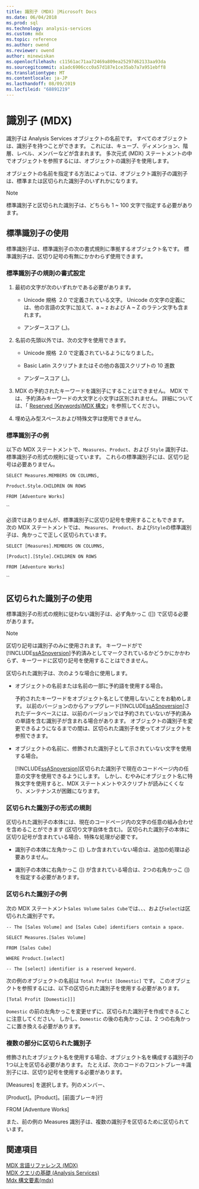 ```yaml
---
title: 識別子 (MDX) |Microsoft Docs
ms.date: 06/04/2018
ms.prod: sql
ms.technology: analysis-services
ms.custom: mdx
ms.topic: reference
ms.author: owend
ms.reviewer: owend
author: minewiskan
ms.openlocfilehash: c11561ac71aa72469a809ea25297d62133aa93da
ms.sourcegitcommit: a1adc6906ccc0a57d187e1ce35ab7a7a951ebff8
ms.translationtype: MT
ms.contentlocale: ja-JP
ms.lasthandoff: 08/09/2019
ms.locfileid: "68891219"
---
```

# <a name="identifiers-mdx"></a>識別子 (MDX)


  識別子は Analysis Services オブジェクトの名前です。 すべてのオブジェクトは、識別子を持つことができます。 これには、キューブ、ディメンション、階層、レベル、メンバーなどが含まれます。 多次元式 (MDX) ステートメントの中でオブジェクトを参照するには、オブジェクトの識別子を使用します。  
  
 オブジェクトの名前を指定する方法によっては、オブジェクト識別子の識別子は、標準または区切られた識別子のいずれかになります。  
  
> [!NOTE]  
>  標準識別子と区切られた識別子は、どちらも 1 ~ 100 文字で指定する必要があります。  
  
## <a name="using-regular-identifiers"></a>標準識別子の使用  
 標準識別子は、標準識別子の次の書式規則に準拠するオブジェクト名です。 標準識別子は、区切り記号の有無にかかわらず使用できます。  
  
### <a name="formatting-rules-for-regular-identifiers"></a>標準識別子の規則の書式設定  
  
1.  最初の文字が次のいずれかである必要があります。  
  
    -   Unicode 規格 &#xa0;2.0 で定義されている文字。 Unicode の文字の定義には、他の言語の文字に加えて、a ~ z および A ~ Z のラテン文字も含まれます。  
  
    -   アンダースコア (_)。  
  
2.  名前の先頭以外では、次の文字を使用できます。  
  
    -   Unicode 規格 &#xa0;2.0 で定義されているようになりました。  
  
    -   Basic Latin スクリプトまたはその他の各国スクリプトの 10 進数  
  
    -   アンダースコア (_)。  
  
3.  MDX の予約されたキーワードを識別子にすることはできません。 MDX では、予約済みキーワードの大文字と小文字は区別されません。 詳細については、「 [Reserved &#40;Keywords&#41;MDX 構文](../mdx/reserved-keywords-mdx-syntax.md)」を参照してください。  
  
4.  埋め込み型スペースおよび特殊文字は使用できません。  
  
### <a name="examples-of-regular-identifiers"></a>標準識別子の例  
 以下の MDX ステートメントで、`Measures`、`Product`、および `Style` 識別子は、標準識別子の形式の規則に従っています。 これらの標準識別子には、区切り記号は必要ありません。  
  
 `SELECT Measures.MEMBERS ON COLUMNS,`  
  
 `Product.Style.CHILDREN ON ROWS`  
  
 `FROM [Adventure Works]`  
  
 ``  
  
 必須ではありませんが、標準識別子に区切り記号を使用することもできます。 次の MDX ステートメントでは、 `Measures`、 `Product`、および`Style`の標準識別子は、角かっこで正しく区切られています。  
  
 `SELECT [Measures].MEMBERS ON COLUMNS,`  
  
 `[Product].[Style].CHILDREN ON ROWS`  
  
 `FROM [Adventure Works]`  
  
 ``  
  
## <a name="using-delimited-identifiers"></a>区切られた識別子の使用  
 標準識別子の形式の規則に従わない識別子は、必ず角かっこ ([]) で区切る必要があります。  
  
> [!NOTE]  
>  区切り記号は識別子のみに使用されます。 キーワードがで[!INCLUDE[ssASnoversion](../includes/ssasnoversion-md.md)]予約済みとしてマークされているかどうかにかかわらず、キーワードに区切り記号を使用することはできません。  
  
 区切られた識別子は、次のような場合に使用します。  
  
-   オブジェクトの名前または名前の一部に予約語を使用する場合。  
  
     予約されたキーワードをオブジェクト名として使用しないことをお勧めします。 以前のバージョンのからアップグレード[!INCLUDE[ssASnoversion](../includes/ssasnoversion-md.md)]されたデータベースには、以前のバージョンでは予約されていないが予約済みの単語を含む識別子が含まれる場合があります。 オブジェクトの識別子を変更できるようになるまでの間は、区切られた識別子を使ってオブジェクトを参照できます。  
  
-   オブジェクトの名前に、修飾された識別子として示されていない文字を使用する場合。  
  
     [!INCLUDE[ssASnoversion](../includes/ssasnoversion-md.md)]区切られた識別子で現在のコードページ内の任意の文字を使用できるようにします。 しかし、むやみにオブジェクト名に特殊文字を使用すると、MDX ステートメントやスクリプトが読みにくくなり、メンテナンスが困難になります。  
  
### <a name="formatting-rules-for-delimited-identifiers"></a>区切られた識別子の形式の規則  
 区切られた識別子の本体には、現在のコードページ内の文字の任意の組み合わせを含めることができます (区切り文字自体を含む)。 区切られた識別子の本体に区切り記号が含まれている場合、特殊な処理が必要です。  
  
-   識別子の本体に左角かっこ ([) しか含まれていない場合は、追加の処理は必要ありません。  
  
-   識別子の本体に右角かっこ (]) が含まれている場合は、2つの右角かっこ (]) を指定する必要があります。  
  
### <a name="examples-of-delimited-identifiers"></a>区切られた識別子の例  
 次の MDX ステートメント`Sales Volume` `Sales Cube`では、、、および`select`は区切られた識別子です。  
  
 `-- The [Sales Volume] and [Sales Cube] identifiers contain a space.`  
  
 `SELECT Measures.[Sales Volume]`  
  
 `FROM [Sales Cube]`  
  
 `WHERE Product.[select]`  
  
 `-- The [select] identifier is a reserved keyword.`  
  
 次の例のオブジェクトの名前は `Total Profit [Domestic]` です。 このオブジェクトを参照するには、以下の区切られた識別子を使用する必要があります。  
  
 `[Total Profit [Domestic]]]`  
  
 `Domestic` の前の左角かっこを変更せずに、区切られた識別子を作成できることに注意してください。 しかし、`Domestic` の後の右角かっこは、2 つの右角かっこに置き換える必要があります。  
  
### <a name="delimiting-identifiers-with-multiple-parts"></a>複数の部分に区切られた識別子  
 修飾されたオブジェクト名を使用する場合、オブジェクト名を構成する識別子の1つ以上を区切る必要があります。 たとえば、次のコードのフロントブレーキ識別子には、区切り記号を使用する必要があります。  
  
 [Measures] を選択します。列のメンバー、  
  
 [Product]。[Product]。[前面ブレーキ]行  
  
 FROM [Adventure Works]  
  
 また、前の例の Measures 識別子は、複数の識別子を区切るために区切られています。  
  
## <a name="see-also"></a>関連項目  
 [MDX 言語リファレンス &#40;MDX&#41;](../mdx/mdx-language-reference-mdx.md)   
 [MDX クエリの基礎 &#40;Analysis Services&#41;](https://docs.microsoft.com/analysis-services/multidimensional-models/mdx/mdx-query-fundamentals-analysis-services)   
 [Mdx 構文要素&#40;mdx&#41;](../mdx/mdx-syntax-elements-mdx.md)  
  
  
